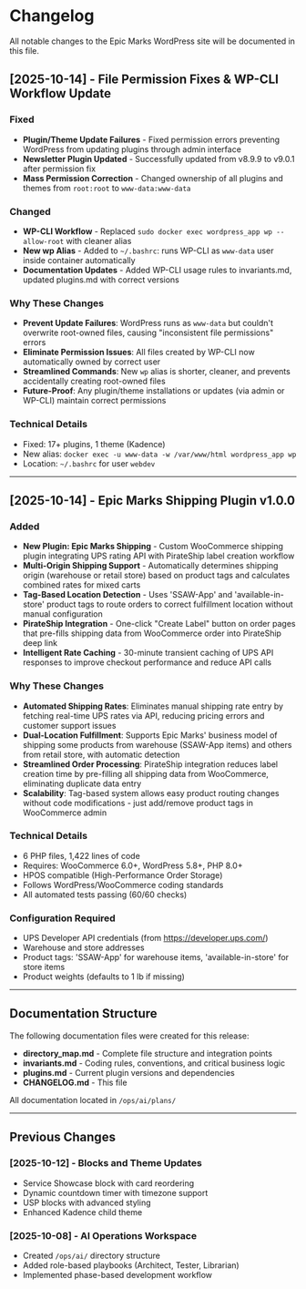 # Changelog

All notable changes to the Epic Marks WordPress site will be documented in this file.

## [2025-10-14] - File Permission Fixes & WP-CLI Workflow Update

### Fixed
- **Plugin/Theme Update Failures** - Fixed permission errors preventing WordPress from updating plugins through admin interface
- **Newsletter Plugin Updated** - Successfully updated from v8.9.9 to v9.0.1 after permission fix
- **Mass Permission Correction** - Changed ownership of all plugins and themes from `root:root` to `www-data:www-data`

### Changed
- **WP-CLI Workflow** - Replaced `sudo docker exec wordpress_app wp --allow-root` with cleaner alias
- **New wp Alias** - Added to `~/.bashrc`: runs WP-CLI as `www-data` user inside container automatically
- **Documentation Updates** - Added WP-CLI usage rules to invariants.md, updated plugins.md with correct versions

### Why These Changes
- **Prevent Update Failures**: WordPress runs as `www-data` but couldn't overwrite root-owned files, causing "inconsistent file permissions" errors
- **Eliminate Permission Issues**: All files created by WP-CLI now automatically owned by correct user
- **Streamlined Commands**: New `wp` alias is shorter, cleaner, and prevents accidentally creating root-owned files
- **Future-Proof**: Any plugin/theme installations or updates (via admin or WP-CLI) maintain correct permissions

### Technical Details
- Fixed: 17+ plugins, 1 theme (Kadence)
- New alias: `docker exec -u www-data -w /var/www/html wordpress_app wp`
- Location: `~/.bashrc` for user `webdev`

---

## [2025-10-14] - Epic Marks Shipping Plugin v1.0.0

### Added
- **New Plugin: Epic Marks Shipping** - Custom WooCommerce shipping plugin integrating UPS rating API with PirateShip label creation workflow
- **Multi-Origin Shipping Support** - Automatically determines shipping origin (warehouse or retail store) based on product tags and calculates combined rates for mixed carts
- **Tag-Based Location Detection** - Uses 'SSAW-App' and 'available-in-store' product tags to route orders to correct fulfillment location without manual configuration
- **PirateShip Integration** - One-click "Create Label" button on order pages that pre-fills shipping data from WooCommerce order into PirateShip deep link
- **Intelligent Rate Caching** - 30-minute transient caching of UPS API responses to improve checkout performance and reduce API calls

### Why These Changes
- **Automated Shipping Rates**: Eliminates manual shipping rate entry by fetching real-time UPS rates via API, reducing pricing errors and customer support issues
- **Dual-Location Fulfillment**: Supports Epic Marks' business model of shipping some products from warehouse (SSAW-App items) and others from retail store, with automatic detection
- **Streamlined Order Processing**: PirateShip integration reduces label creation time by pre-filling all shipping data from WooCommerce, eliminating duplicate data entry
- **Scalability**: Tag-based system allows easy product routing changes without code modifications - just add/remove product tags in WooCommerce admin

### Technical Details
- 6 PHP files, 1,422 lines of code
- Requires: WooCommerce 6.0+, WordPress 5.8+, PHP 8.0+
- HPOS compatible (High-Performance Order Storage)
- Follows WordPress/WooCommerce coding standards
- All automated tests passing (60/60 checks)

### Configuration Required
- UPS Developer API credentials (from https://developer.ups.com/)
- Warehouse and store addresses
- Product tags: 'SSAW-App' for warehouse items, 'available-in-store' for store items
- Product weights (defaults to 1 lb if missing)

---

## Documentation Structure

The following documentation files were created for this release:

- **directory_map.md** - Complete file structure and integration points
- **invariants.md** - Coding rules, conventions, and critical business logic
- **plugins.md** - Current plugin versions and dependencies
- **CHANGELOG.md** - This file

All documentation located in `/ops/ai/plans/`

---

## Previous Changes

### [2025-10-12] - Blocks and Theme Updates
- Service Showcase block with card reordering
- Dynamic countdown timer with timezone support
- USP blocks with advanced styling
- Enhanced Kadence child theme

### [2025-10-08] - AI Operations Workspace
- Created `/ops/ai/` directory structure
- Added role-based playbooks (Architect, Tester, Librarian)
- Implemented phase-based development workflow
